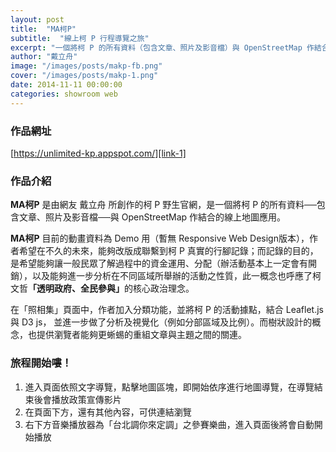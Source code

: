 ```yaml
---
layout: post
title:  "MA柯P"
subtitle:  "線上柯 P 行程導覽之旅"
excerpt: "一個將柯 P 的所有資料（包含文章、照片及影音檔）與 OpenStreetMap 作結合的線上地圖應用"
author: "戴立舟"
image: "/images/posts/makp-fb.png"
cover: "/images/posts/makp-1.png"
date: 2014-11-11 00:00:00
categories: showroom web
---
```


[link-1]:https://unlimited-kp.appspot.com/
[link-2]:https://github.com/Gogistics/prjTWPublicMovements/tree/master/prjUnlimitedKP

### 作品網址
[https://unlimited-kp.appspot.com/][link-1]

### 作品介紹
<strong>MA柯P</strong> 是由網友 戴立舟 所創作的柯 P 野生官網，是一個將柯 P 的所有資料──包含文章、照片及影音檔──與 OpenStreetMap 作結合的線上地圖應用。

<strong>MA柯P</strong> 目前的動畫資料為 Demo 用（暫無 Responsive Web Design版本），作者希望在不久的未來，能夠改版成聯繫到柯 P 真實的行腳記錄；而記錄的目的，是希望能夠讓一般民眾了解過程中的資金運用、分配（辦活動基本上一定會有開銷），以及能夠進一步分析在不同區域所舉辦的活動之性質，此一概念也呼應了柯文哲<strong>「透明政府、全民參與」</strong>的核心政治理念。

在「照相集」頁面中，作者加入分類功能，並將柯 P 的活動據點，結合 Leaflet.js 與 D3 js， 並進一步做了分析及視覺化（例如分部區域及比例）。而樹狀設計的概念，也提供瀏覽者能夠更蜥蜴的重組文章與主題之間的關連。

### 旅程開始嘍！
1. 進入頁面依照文字導覽，點擊地圖區塊，即開始依序進行地圖導覽，在導覽結束後會播放政策宣傳影片
2. 在頁面下方，還有其他內容，可供連結瀏覽
3. 右下方音樂播放器為「台北調你來定調」之參賽樂曲，進入頁面後將會自動開始播放


